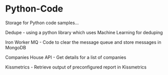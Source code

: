 # Python-Code

Storage for Python code samples...

Dedupe - using a python library which uses Machine Learning for deduping

Iron Worker MQ - Code to clear the message queue and store messages in MongoDB

Companies House API - Get details for a list of companies

Kissmetrics - Retrieve output of preconfigured report in Kissmetrics
